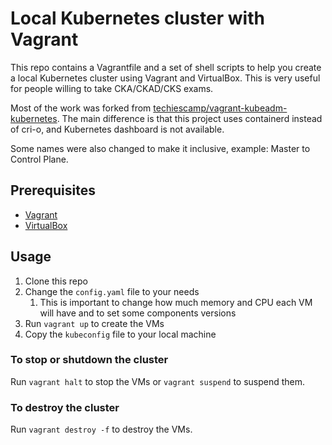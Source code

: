 # Local Kubernetes cluster with Vagrant

This repo contains a Vagrantfile and a set of shell scripts to help you create a local Kubernetes cluster using Vagrant and VirtualBox. This is very useful for people willing to take CKA/CKAD/CKS exams.

Most of the work was forked from [techiescamp/vagrant-kubeadm-kubernetes](https://github.com/techiescamp/vagrant-kubeadm-kubernetes/tree/main). The main difference is that this project uses containerd instead of cri-o, and Kubernetes dashboard is not available.

Some names were also changed to make it inclusive, example: Master to Control Plane.

## Prerequisites

* [Vagrant](https://www.vagrantup.com/downloads)
* [VirtualBox](https://www.virtualbox.org/wiki/Downloads)

## Usage

1. Clone this repo
2. Change the `config.yaml` file to your needs
   1. This is important to change how much memory and CPU each VM will have and to set some components versions
3. Run `vagrant up` to create the VMs
4. Copy the `kubeconfig` file to your local machine

### To stop or shutdown the cluster

Run `vagrant halt` to stop the VMs or `vagrant suspend` to suspend them.

### To destroy the cluster

Run `vagrant destroy -f` to destroy the VMs.
